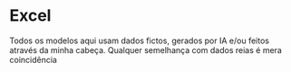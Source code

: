 # Excel
Todos os modelos aqui usam dados fictos, gerados por IA e/ou feitos através da  minha cabeça. Qualquer semelhança com dados reias é mera coincidência
